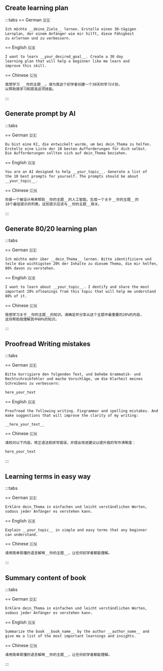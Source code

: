 
## Create learning plan

:::tabs
== German 🇩🇪

```md
Ich möchte __deine_Ziele__ lernen. Erstelle einen 30-tägigen 
Lernplan, der einem Anfänger wie mir hilft, diese Fähigkeit 
zu erlernen und zu verbessern. 
```

== English 🇬🇧

```md
I want to learn __your_desired_goal__. Create a 30 day 
learning plan that will help a beginner like me learn and 
improve this skill.
```

== Chinese 🇨🇳

```md
我想学习 __你的主题__。请为我这个初学者创建一个30天的学习计划，
以帮助我学习和提高这项技能。 
```
:::

## Generate prompt by AI

:::tabs

== German 🇩🇪

```md
Du bist eine KI, die entwickelt wurde, um bei dein_Thema zu helfen. 
Erstelle eine Liste der 10 besten Aufforderungen für dich selbst. 
Die Aufforderungen sollten sich auf dein_Thema beziehen.
```

== English 🇬🇧

```md
You are an AI designed to help __your_topic__. Generate a list of
the 10 best prompts for yourself. The prompts should be about
__your_topic__.
```

== Chinese 🇨🇳

```md
你是一个被设计用来帮助__你的主题__的人工智能。生成一个关于__你的主题__的
10个最佳提示的列表。这些提示应该与__你的主题__相关。 
```
:::

## Generate 80/20 learning plan

:::tabs

== German 🇩🇪

```md
Ich möchte mehr über __dein_Thema__ lernen. Bitte identifiziere und 
teile die wichtigsten 20% der Inhalte zu diesem Thema, die mir helfen, 
80% davon zu verstehen.
```

== English 🇬🇧

```md
I want to learn about __your_topic__. I dentify and share the most
important 20% ofleanings from this topic that will help me understand
80% of it.
```

== Chinese 🇨🇳

```md
我想学习关于__你的主题__的知识。请确定并分享从这个主题中最重要的20%的内容，
这将帮助我理解其中80%的知识。
```

:::


## Proofread Writing mistakes

:::tabs

== German 🇩🇪

```md
Bitte korrigiere den folgenden Text, und behebe Grammatik- und 
Rechtschreibfehler und mache Vorschläge, um die Klarheit meines 
Schreibens zu verbessern:

here_your_text
```

== English 🇬🇧

```md
Proofread the following writing. Fixgrammar and spelling mistakes. And
make suggestions that will improve the clarity of my writing:

__here_your_text__

```

== Chinese 🇨🇳

```md
请校对以下内容。修正语法和拼写错误，并提出改进建议以提升我的写作清晰度：

here_your_text
```

:::

## Learning terms in easy way

:::tabs

== German 🇩🇪

```md
Erkläre dein_Thema in einfachen und leicht verständlichen Worten, 
sodass jeder Anfänger es verstehen kann.
```

== English 🇬🇧

```md
Explain __your_topic__ in simple and easy terms that any beginner
can understand.

```

== Chinese 🇨🇳

```md
请用简单易懂的语言解释__你的主题__，让任何初学者都能理解。
```

:::

## Summary content of book

:::tabs

== German 🇩🇪

```md
Erkläre dein_Thema in einfachen und leicht verständlichen Worten, 
sodass jeder Anfänger es verstehen kann.
```

== English 🇬🇧

```md
Summarize the book __book_name__ by the author __author_name__ and
give me a list of the most important learnings and insights.

```

== Chinese 🇨🇳

```md
请用简单易懂的语言解释__你的主题__，让任何初学者都能理解。
```

:::